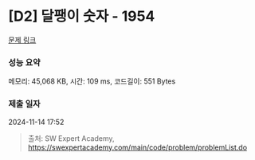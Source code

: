 # [D2] 달팽이 숫자 - 1954 

[문제 링크](https://swexpertacademy.com/main/code/problem/problemDetail.do?contestProbId=AV5PobmqAPoDFAUq) 

### 성능 요약

메모리: 45,068 KB, 시간: 109 ms, 코드길이: 551 Bytes

### 제출 일자

2024-11-14 17:52



> 출처: SW Expert Academy, https://swexpertacademy.com/main/code/problem/problemList.do